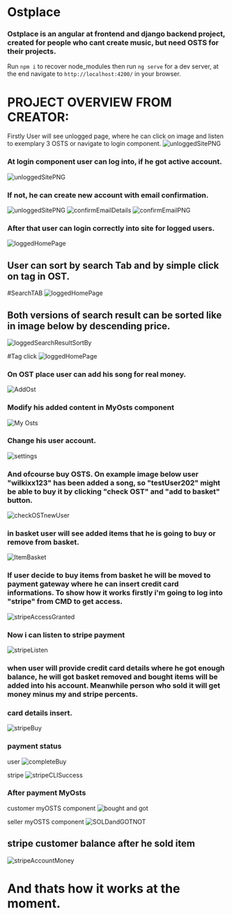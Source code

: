# Ostplace
### Ostplace is an angular at frontend and django backend project, created for people who cant create music, but need OSTS for their projects. 
Run `npm i` to recover node_modules then run `ng serve` for a dev server, at the end navigate to `http://localhost:4200/` in your browser.

# PROJECT OVERVIEW FROM CREATOR:
Firstly User will see unlogged page, where he can click on image and listen to exemplary 3 OSTS or navigate to login component.
<img src='www/unlogged.png' alt='unloggedSitePNG'/>

### At login component user can log into, if he got active account.
<img src='www/login.png' alt='unloggedSitePNG'/>

### If not, he can create new account with email confirmation.
<img src='www/register.png' alt='unloggedSitePNG'/>
<img src='www/confirmEmailDetails.png' alt='confirmEmailDetails'/>
<img src='www/confirmEmailPNG.png' alt='confirmEmailPNG'/>

### After that user can login correctly into site for logged users.
<img src='www/loggedHomePage.png' alt='loggedHomePage'/>

## User can sort by search Tab and by simple click on tag in OST.
#SearchTAB
<img src='www/mainPageSearch.png' alt='loggedHomePage'/>

## Both versions of search result can be sorted like in image below by descending price.
<img src='www/loggedSearchResultSortBy.png' alt='loggedSearchResultSortBy'/>

#Tag click
<img src='www/loggedPageSearchTag.png' alt='loggedHomePage'/>

### On OST place user can add his song for real money.
<img src='www/AddOst.png' alt='AddOst'/>

### Modify his added content in MyOsts component
<img src='www/My Osts.png' alt='My Osts'/>

### Change his user account.
<img src='www/settings.png' alt='settings'/>

### And ofcourse buy OSTS. On example image below user "wilkixx123" has been added a song, so "testUser202" might be able to buy it by clicking "check OST" and "add to basket" button.
<img src='www/AddItemToBasket.PNG' alt='checkOSTnewUser'/>

### in basket user will see added items that he is going to buy or remove from basket.
<img src='www/basket.png' alt='ItemBasket'/>

### If user decide to buy items from basket he will be moved to payment gateway where he can insert credit card informations. To show how it works firstly i'm going to log into "stripe" from CMD to get access.
<img src='www/stripeAccessGranted.png' alt='stripeAccessGranted'/>

### Now i can listen to stripe payment
<img src='www/stripe listen.png' alt='stripeListen'/>

### when user will provide credit card details where he got enough balance, he will got basket removed and bought items will be added into his account. Meanwhile person who sold it will get money minus my and stripe percents.

### card details insert.
<img src='www/stripeBuy.png' alt='stripeBuy'/>

### payment status
user
<img src='www/completeBuy.png' alt='completeBuy'/>

stripe
<img src='www/stripeCLISuccess.png' alt='stripeCLISuccess'/>

### After payment MyOsts
customer myOSTS component
<img src='www/bought and got.png' alt='bought and got'/>

seller myOSTS component
<img src='www/SOLDandGOTNOT.png' alt='SOLDandGOTNOT'/>

## stripe customer balance after he sold item
<img src='www/stripeAccountMoney.PNG' alt='stripeAccountMoney'/>

# And thats how it works at the moment.
